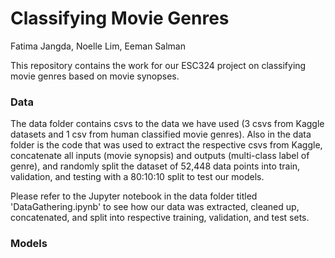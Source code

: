 # Classifying Movie Genres
Fatima Jangda, Noelle Lim, Eeman Salman

This repository contains the work for our ESC324 project on classifying movie genres based on movie synopses.

### Data 
The data folder contains csvs to the data we have used (3 csvs from Kaggle datasets and 1 csv from human classified movie genres). 
Also in the data folder is the code that was used to extract the respective csvs from Kaggle, concatenate all inputs (movie synopsis) and outputs (multi-class label of genre), and randomly split the dataset of 52,448 data points into train, validation, and testing with a 80:10:10 split to test our models.

Please refer to the Jupyter notebook in the data folder titled 'DataGathering.ipynb' to see how our data was extracted, cleaned up, concatenated, and split into respective training, validation, and test sets. 

### Models

